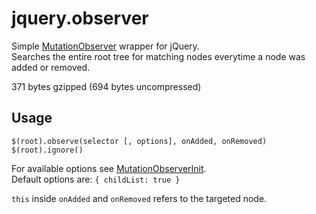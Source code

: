 jquery.observer
=======

Simple [MutationObserver](https://developer.mozilla.org/en-US/docs/Web/API/MutationObserver) wrapper for jQuery.  
Searches the entire root tree for matching nodes everytime a node was added or removed.  

371 bytes gzipped (694 bytes uncompressed)

## Usage

`$(root).observe(selector [, options], onAdded, onRemoved)`  
`$(root).ignore()`  

For available options see [MutationObserverInit](https://developer.mozilla.org/en-US/docs/Web/API/MutationObserver#MutationObserverInit).  
Default options are: `{ childList: true }`

`this` inside `onAdded` and `onRemoved` refers to the targeted node.
